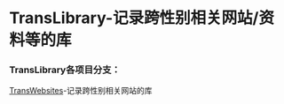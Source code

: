 # TransLibrary-记录跨性别相关网站/资料等的库

### TransLibrary各项目分支：

[TransWebsites](github.com/TransDocumentLibrary/TransWebsites)-记录跨性别相关网站的库
